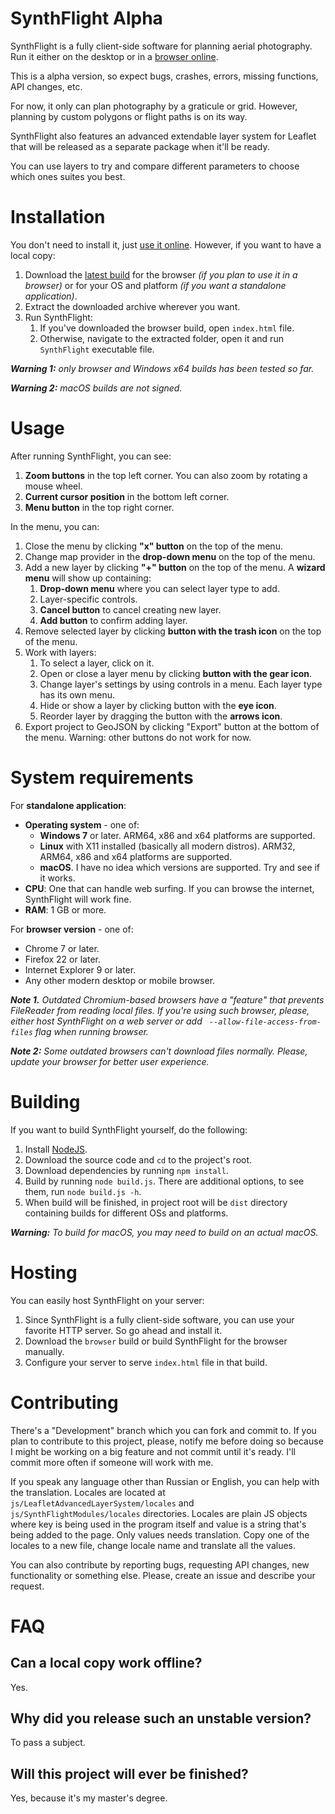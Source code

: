 # SynthFlight Alpha

SynthFlight is a fully client-side software for planning aerial photography. Run it either on the desktop or in a [browser online](https://matafokka.github.io/SynthFlight/).

This is a alpha version, so expect bugs, crashes, errors, missing functions, API changes, etc.

For now, it only can plan photography by a graticule or grid. However, planning by custom polygons or flight paths is on its way.

SynthFlight also features an advanced extendable layer system for Leaflet that will be released as a separate package when it'll be ready.

You can use layers to try and compare different parameters to choose which ones suites you best.

# Installation

You don't need to install it, just [use it online](https://matafokka.github.io/SynthFlight/). However, if you want to have a local copy:

1. Download the [latest build](https://github.com/matafokka/SynthFlight/releases/latest) for the browser *(if you plan to use it in a browser)* or for your OS and platform *(if you want a standalone application)*.
1. Extract the downloaded archive wherever you want.
1. Run SynthFlight:
    1. If you've downloaded the browser build, open `index.html` file.
    1. Otherwise, navigate to the extracted folder, open it and run `SynthFlight` executable file.

***Warning 1:** only browser and Windows x64 builds has been tested so far.*

***Warning 2:** macOS builds are not signed.*

# Usage

After running SynthFlight, you can see:
1. **Zoom buttons** in the top left corner. You can also zoom by rotating a mouse wheel.
1. **Current cursor position** in the bottom left corner.
1. **Menu button** in the top right corner.

In the menu, you can:
1. Close the menu by clicking **"x" button** on the top of the menu.
1. Change map provider in the **drop-down menu** on the top of the menu.
1. Add a new layer by clicking **"+" button** on the top of the menu. A **wizard menu** will show up containing:
    1. **Drop-down menu** where you can select layer type to add.
    1. Layer-specific controls.
    1. **Cancel button** to cancel creating new layer.
    1. **Add button** to confirm adding layer.
1. Remove selected layer by clicking **button with the trash icon** on the top of the menu.
1. Work with layers:
    1. To select a layer, click on it.
    1. Open or close a layer menu by clicking **button with the gear icon**.
    1. Change layer's settings by using controls in a menu. Each layer type has its own menu.
    1. Hide or show a layer by clicking button with the **eye icon**.
    1. Reorder layer by dragging the button with the **arrows icon**.
1. Export project to GeoJSON by clicking "Export" button at the bottom of the menu. Warning: other buttons do not work for now.

# System requirements

For **standalone application**:

* **Operating system** - one of:
    * **Windows 7** or later. ARM64, x86 and x64 platforms are supported.
    * **Linux** with X11 installed (basically all modern distros). ARM32, ARM64, x86 and x64 platforms are supported.
    * **macOS**. I have no idea which versions are supported. Try and see if it works.
* **CPU**: One that can handle web surfing. If you can browse the internet, SynthFlight will work fine.
* **RAM**: 1 GB or more.

For **browser version** - one of:

* Chrome 7 or later.
* Firefox 22 or later.
* Internet Explorer 9 or later.
* Any other modern desktop or mobile browser.

***Note 1.*** *Outdated Chromium-based browsers have a "feature" that prevents FileReader from reading local files. If you're using such browser, please, either host SynthFlight on a web server or add ` --allow-file-access-from-files` flag when running browser.*

***Note 2:*** *Some outdated browsers can't download files normally. Please, update your browser for better user experience.*

# Building

If you want to build SynthFlight yourself, do the following:

1. Install [NodeJS](https://www.nodejs.org).
1. Download the source code and `cd` to the project's root.
1. Download dependencies by running `npm install`.
1. Build by running `node build.js`. There are additional options, to see them, run `node build.js -h`.
1. When build will be finished, in project root will be `dist` directory containing builds for different OSs and platforms.

***Warning:** To build for macOS, you may need to build on an actual macOS.*

# Hosting

You can easily host SynthFlight on your server:
1. Since SynthFlight is a fully client-side software, you can use your favorite HTTP server. So go ahead and install it.
1. Download the `browser` build or build SynthFlight for the browser manually.
1. Configure your server to serve `index.html` file in that build.

# Contributing

There's a "Development" branch which you can fork and commit to. If you plan to contribute to this project, please, notify me before doing so because I might be working on a big feature and not commit until it's ready. I'll commit more often if someone will work with me.

If you speak any language other than Russian or English, you can help with the translation. Locales are located at `js/LeafletAdvancedLayerSystem/locales` and `js/SynthFlightModules/locales` directories. Locales are plain JS objects where key is being used in the program itself and value is a string that's being added to the page. Only values needs translation. Copy one of the locales to a new file, change locale name and translate all the values.

You can also contribute by reporting bugs, requesting API changes, new functionality or something else. Please, create an issue and describe your request.

# FAQ

## Can a local copy work offline?
Yes.

## Why did you release such an unstable version?
To pass a subject.

## Will this project will ever be finished?
Yes, because it's my master's degree.
